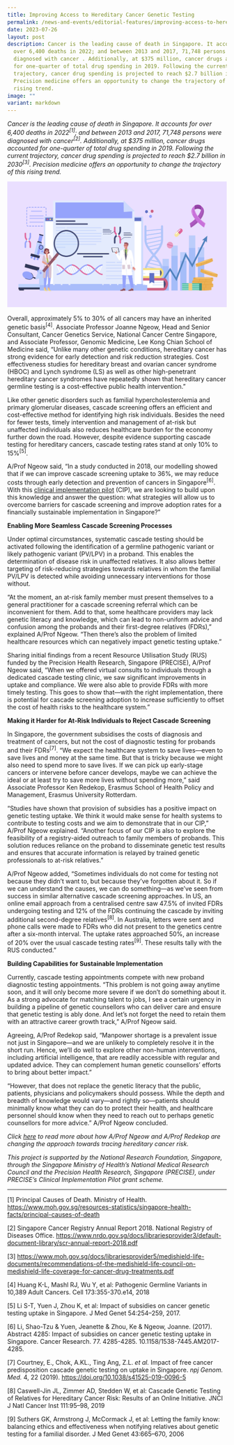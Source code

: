 ```yaml
---
title: Improving Access to Hereditary Cancer Genetic Testing
permalink: /news-and-events/editorial-features/improving-access-to-hereditary-cancer-genetic-testing/
date: 2023-07-26
layout: post
description: Cancer is the leading cause of death in Singapore. It accounts for
  over 6,400 deaths in 2022; and between 2013 and 2017, 71,748 persons were
  diagnosed with cancer . Additionally, at $375 million, cancer drugs accounted
  for one-quarter of total drug spending in 2019. Following the current
  trajectory, cancer drug spending is projected to reach $2.7 billion in 2030 .
  Precision medicine offers an opportunity to change the trajectory of this
  rising trend.
image: ""
variant: markdown
---
```

*Cancer is the leading cause of death in Singapore. It accounts for over 6,400 deaths in 2022<sup>[1]</sup>; and between 2013 and 2017, 71,748 persons were diagnosed with cancer<sup>[2]</sup>. Additionally,&nbsp;at $375 million, cancer drugs accounted for one-quarter of total drug spending in 2019. Following the current trajectory, cancer drug spending is projected to reach $2.7 billion in 2030<sup>[3]</sup>. Precision medicine offers an opportunity to change the trajectory of this rising trend.*

![](/images/Resources/Editorial%20Features/2023/PRECISE_Banner15_1400x800_3.jpg)

Overall, approximately 5% to 30% of all cancers may have an inherited genetic basis<sup>[4]</sup>. Associate Professor Joanne Ngeow, Head and Senior Consultant, Cancer Genetics Service, National Cancer Centre Singapore, and Associate Professor, Genomic Medicine, Lee Kong Chian School of Medicine said, “Unlike many other genetic conditions, hereditary cancer has strong evidence for early detection and risk reduction strategies. Cost effectiveness studies for hereditary breast and ovarian cancer syndrome (HBOC) and Lynch syndrome (LS) as well as other high-penetrant hereditary cancer syndromes have repeatedly shown that hereditary cancer germline testing is a cost-effective public health intervention.”

Like other genetic disorders such as familial hypercholesterolemia and primary glomerular diseases, cascade screening offers an efficient and cost-effective method for identifying high risk individuals. Besides the need for fewer tests, timely intervention and management of at-risk but unaffected individuals also reduces healthcare burden for the economy further down the road. However, despite evidence supporting cascade testing for hereditary cancers, cascade testing rates stand at only 10% to 15%<sup>[5]</sup>.

A/Prof Ngeow said, “In a study conducted in 2018, our modelling showed that if we can improve cascade screening uptake to 36%, we may reduce costs through early detection and prevention of cancers in Singapore<sup>[6]</sup>. With this [clinical implementation pilot](https://www.npm.sg/cip/) (CIP), we are looking to build upon this knowledge and answer the question: what strategies will allow us to overcome barriers for cascade screening and improve adoption rates for a financially sustainable implementation in Singapore?”

**Enabling More Seamless Cascade Screening Processes**

Under optimal circumstances, systematic cascade testing should be activated following the identification of a germline pathogenic variant or likely pathogenic variant (PV/LPV) in a proband. This enables the determination of disease risk in unaffected relatives. It also allows better targeting of risk-reducing strategies towards relatives in whom the familial PV/LPV is detected while avoiding unnecessary interventions for those without.
  
“At the moment, an at-risk family member must present themselves to a general practitioner for a cascade screening referral which can be inconvenient for them. Add to that, some healthcare providers may lack genetic literacy and knowledge, which can lead to non-uniform advice and confusion among the probands and their first-degree relatives (FDRs),” explained A/Prof Ngeow. “Then there’s also the problem of limited healthcare resources which can negatively impact genetic testing uptake.”

Sharing initial findings from a recent Resource Utilisation Study (RUS) funded by the Precision Health Research, Singapore (PRECISE), A/Prof Ngeow said, “When we offered virtual consults to individuals through a dedicated cascade testing clinic, we saw significant improvements in uptake and compliance. We were also able to provide FDRs with more timely testing. This goes to show that—with the right implementation, there is potential for cascade screening adoption to increase sufficiently to offset the cost of health risks to the healthcare system.”

**Making it Harder for At-Risk Individuals to Reject Cascade Screening**&nbsp;

In Singapore, the government subsidises the costs of diagnosis and treatment of cancers, but not the cost of diagnostic testing for probands and their FDRs<sup>[7]</sup>. “We expect the healthcare system to save lives—even to save lives and money at the same time. But that is tricky because we might also need to spend more to save lives. If we can pick up early-stage cancers or intervene before cancer develops, maybe we can achieve the ideal or at least try to save more lives without spending more,” said Associate Professor Ken Redekop, Erasmus School of Health Policy and Management, Erasmus University Rotterdam.

“Studies have shown that provision of subsidies has a positive impact on genetic testing uptake. We think it would make sense for health systems to contribute to testing costs and we aim to demonstrate that in our CIP,” A/Prof Ngeow explained. “Another focus of our CIP is also to explore the feasibility of a registry-aided outreach to family members of probands. This solution reduces reliance on the proband to disseminate genetic test results and ensures that accurate information is relayed by trained genetic professionals to at-risk relatives.”

A/Prof Ngeow added, “Sometimes individuals do not come for testing not because they didn’t want to, but because they’ve forgotten about it. So if we can understand the causes, we can do something—as we’ve seen from success in similar alternative cascade screening approaches. In US, an online email approach from a centralised centre saw 47.5% of invited FDRs undergoing testing and 12% of the FDRs continuing the cascade by inviting additional second-degree relatives<sup>[8]</sup>. In Australia, letters were sent and phone calls were made to FDRs who did not present to the genetics centre after a six-month interval. The uptake rates approached 50%, an increase of 20% over the usual cascade testing rates<sup>[9]</sup>. These results tally with the RUS conducted.”

**Building Capabilities for Sustainable Implementation**

Currently, cascade testing appointments compete with new proband diagnostic testing appointments. “This problem is not going away anytime soon, and it will only become more severe if we don’t do something about it. As a strong advocate for matching talent to jobs, I see a certain urgency in building a pipeline of genetic counsellors who can deliver care and ensure that genetic testing is ably done. And let’s not forget the need to retain them with an attractive career growth track,” A/Prof Ngeow said.

Agreeing, A/Prof Redekop said, “Manpower shortage is a prevalent issue not just in Singapore—and we are unlikely to completely resolve it in the short run. Hence, we’ll do well to explore other non-human interventions, including artificial intelligence, that are readily accessible with regular and updated advice. They can complement human genetic counsellors’ efforts to bring about better impact.”

“However, that does not replace the genetic literacy that the public, patients, physicians and policymakers should possess. While the depth and breadth of knowledge would vary—and rightly so—patients should minimally know what they can do to protect their health, and healthcare personnel should know when they need to reach out to perhaps genetic counsellors for more advice.” A/Prof Ngeow concluded.

_Click [here](/news-and-events/editorial-features/from-reactive-to-proactive-tracing-the-hereditary-cancer-risk/) to read more about how A/Prof Ngeow and A/Prof Redekop are changing the approach towards tracing hereditary cancer risk._&nbsp;

_This project is supported by the National Research Foundation, Singapore, through the Singapore Ministry of Health’s National Medical Research Council and the Precision Health Research, Singapore (PRECISE), under PRECISE’s Clinical Implementation Pilot grant scheme._

  

* * *

[1] Principal Causes of Death. Ministry of Health. https://www.moh.gov.sg/resources-statistics/singapore-health-facts/principal-causes-of-death

[2] Singapore Cancer Registry Annual Report 2018.&nbsp;National Registry of Diseases Office. https://www.nrdo.gov.sg/docs/librariesprovider3/default-document-library/scr-annual-report-2018.pdf

[3] https://www.moh.gov.sg/docs/librariesprovider5/medishield-life-documents/recommendations-of-the-medishield-life-council-on-medishield-life-coverage-for-cancer-drug-treatments.pdf

[4] Huang K-L, Mashl RJ, Wu Y, et al: Pathogenic Germline Variants in 10,389 Adult Cancers. Cell 173:355-370.e14, 2018&nbsp;

[5] Li S-T, Yuen J, Zhou K, et al: Impact of subsidies on cancer genetic testing uptake in Singapore. J Med Genet 54:254–259, 2017.

[6] Li, Shao-Tzu &amp; Yuen, Jeanette &amp; Zhou, Ke &amp; Ngeow, Joanne. (2017). Abstract 4285: Impact of subsidies on cancer genetic testing uptake in Singapore. Cancer Research. 77. 4285-4285. 10.1158/1538-7445.AM2017-4285.

[7] Courtney, E., Chok, A.KL., Ting Ang, Z.L.&nbsp;_et al._&nbsp;Impact of free cancer predisposition cascade genetic testing on uptake in Singapore.&nbsp;_npj Genom. Med._&nbsp;4, 22 (2019). https://doi.org/10.1038/s41525-019-0096-5

[8] Caswell-Jin JL, Zimmer AD, Stedden W, et al: Cascade Genetic Testing of Relatives for Hereditary Cancer Risk: Results of an Online Initiative. JNCI J Natl Cancer Inst 111:95–98, 2019

[9] Suthers GK, Armstrong J, McCormack J, et al: Letting the family know: balancing ethics and effectiveness when notifying relatives about genetic testing for a familial disorder. J Med Genet 43:665–670, 2006